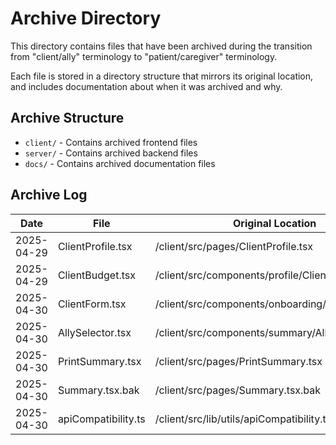 # Archive Directory

This directory contains files that have been archived during the transition from "client/ally" terminology to "patient/caregiver" terminology.

Each file is stored in a directory structure that mirrors its original location, and includes documentation about when it was archived and why.

## Archive Structure

- `client/` - Contains archived frontend files
- `server/` - Contains archived backend files
- `docs/` - Contains archived documentation files

## Archive Log

| Date | File | Original Location | Reason for Archiving |
|------|------|-------------------|----------------------|
| 2025-04-29 | ClientProfile.tsx | /client/src/pages/ClientProfile.tsx | Replaced by PatientProfile.tsx |
| 2025-04-29 | ClientBudget.tsx | /client/src/components/profile/ClientBudget.tsx | Replaced by PatientBudget.tsx |
| 2025-04-30 | ClientForm.tsx | /client/src/components/onboarding/ClientForm.tsx | Replaced by PatientForm.tsx |
| 2025-04-30 | AllySelector.tsx | /client/src/components/summary/AllySelector.tsx | Should be replaced by CaregiverSelector.tsx |
| 2025-04-30 | PrintSummary.tsx | /client/src/pages/PrintSummary.tsx | Should be replaced by PatientPrintSummary.tsx |
| 2025-04-30 | Summary.tsx.bak | /client/src/pages/Summary.tsx.bak | Backup of Summary.tsx with old terminology |
| 2025-04-30 | apiCompatibility.ts | /client/src/lib/utils/apiCompatibility.ts | Backward compatibility layer no longer needed |
